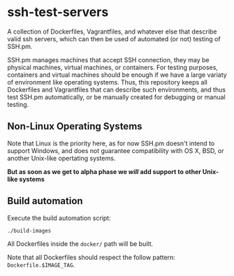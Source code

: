 # ssh-test-servers
A collection of Dockerfiles, Vagrantfiles, and whatever else that describe valid ssh servers, which can then be used of automated (or not) testing of SSH.pm.

SSH.pm manages machines that accept SSH connection, they may be physical machines, virtual machines, or containers. For testing purposes, containers and virtual machines should be enough if we have a large variaty of environment like operating systems. Thus, this repository keeps all Dockerfiles and Vagrantfiles that can describe such environments, and thus test SSH.pm automatically, or be manually created for debugging or manual testing.

## Non-Linux Operating Systems

Note that Linux is the priority here, as for now SSH.pm doesn't intend to support Windows, and does not guarantee compatibility with OS X, BSD, or another Unix-like opertating systems.

**But as soon as we get to alpha phase we *will* add support to other Unix-like systems**



## Build automation

Execute the build automation script:

`./build-images`

All Dockerfiles inside the `docker/` path will be built.

Note that all Dockerfiles  should respect the follow pattern: `Dockerfile.$IMAGE_TAG`.

